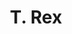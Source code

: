 ---
title: "T. Rex"
summary: "Initially a British folk-rock combo called fronted by guitarist/vocalist . They became glam rock pioneers and shortened their name to T. Rex in 1970. They had a series of top ten hits in the UK, including four number one singles. In America, the group only had one major hit - \"Bang a Gong \". They retained a following until Marc Bolan's death in 1977."
image: "t-rex.jpg"
---